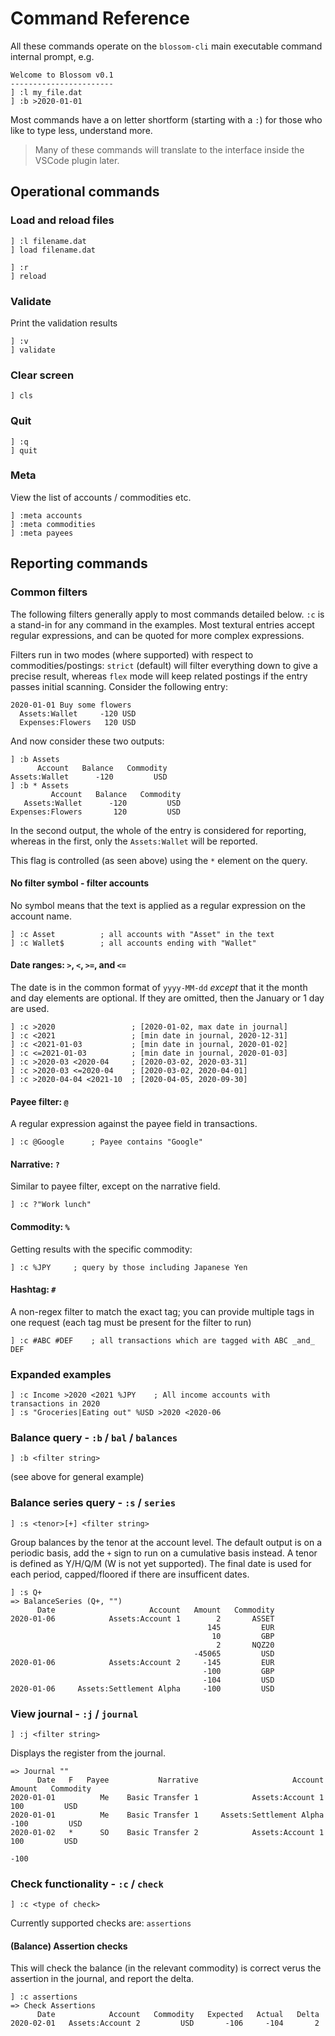 # Command Reference

All these commands operate on the `blossom-cli` main executable command internal prompt, e.g.

```
Welcome to Blossom v0.1
-----------------------
] :l my_file.dat
] :b >2020-01-01
```

Most commands have a on letter shortform (starting with a `:`) for those who like to type less, understand more.

> Many of these commands will translate to the interface inside the VSCode plugin later.

## Operational commands
### Load and reload files
```
] :l filename.dat
] load filename.dat

] :r
] reload
```

### Validate
Print the validation results
```
] :v
] validate
```

### Clear screen
```
] cls
```

### Quit
```
] :q
] quit
```

### Meta
View the list of accounts / commodities etc.
```
] :meta accounts
] :meta commodities
] :meta payees
```

## Reporting commands

### Common filters
The following filters generally apply to most commands detailed below. `:c` is a stand-in for any command in the examples. Most textural entries accept regular expressions, and can be quoted for more complex expressions.

Filters run in two modes (where supported) with respect to commodities/postings: `strict` (default) will filter everything down to give a precise result, whereas `flex` mode will keep related postings if the entry passes initial scanning. Consider the following entry:
```
2020-01-01 Buy some flowers
  Assets:Wallet     -120 USD
  Expenses:Flowers   120 USD
```
And now consider these two outputs:
```
] :b Assets
      Account   Balance   Commodity
Assets:Wallet      -120         USD
] :b * Assets
         Account   Balance   Commodity
   Assets:Wallet      -120         USD
Expenses:Flowers       120         USD
```
In the second output, the whole of the entry is considered for reporting, whereas in the first, only the `Assets:Wallet` will be reported.

This flag is controlled (as seen above) using the `*` element on the query.

#### No filter symbol - filter accounts
No symbol means that the text is applied as a regular expression on the account name.

```
] :c Asset          ; all accounts with "Asset" in the text
] :c Wallet$        ; all accounts ending with "Wallet"
```

#### Date ranges: `>`, `<`, `>=`, and `<=`
The date is in the common format of `yyyy-MM-dd` _except_ that it the month and day elements are optional. If they are omitted, then the January or 1 day are used.

```
] :c >2020                 ; [2020-01-02, max date in journal]
] :c <2021                 ; [min date in journal, 2020-12-31]
] :c <2021-01-03           ; [min date in journal, 2020-01-02]
] :c <=2021-01-03          ; [min date in journal, 2020-01-03]
] :c >2020-03 <2020-04     ; [2020-03-02, 2020-03-31]
] :c >2020-03 <=2020-04    ; [2020-03-02, 2020-04-01]
] :c >2020-04-04 <2021-10  ; [2020-04-05, 2020-09-30]
```

#### Payee filter: `@`
A regular expression against the payee field in transactions.
```
] :c @Google      ; Payee contains "Google"
```

#### Narrative: `?`
Similar to payee filter, except on the narrative field.
```
] :c ?"Work lunch"
```

#### Commodity: `%`
Getting results with the specific commodity:
```
] :c %JPY     ; query by those including Japanese Yen
```

#### Hashtag: `#`
A non-regex filter to match the exact tag; you can provide multiple tags in one request (each tag must be present for the filter to run)
```
] :c #ABC #DEF    ; all transactions which are tagged with ABC _and_ DEF
```

### Expanded examples
```
] :c Income >2020 <2021 %JPY    ; All income accounts with transactions in 2020
] :s "Groceries|Eating out" %USD >2020 <2020-06
```

### Balance query - `:b` / `bal` / `balances`
```
] :b <filter string>
```
(see above for general example)

### Balance series query - `:s` / `series`
```
] :s <tenor>[+] <filter string>
```
Group balances by the tenor at the account level. The default output is on a periodic basis, add the `+` sign to run on a cumulative basis instead.
A tenor is defined as Y/H/Q/M (W is not yet supported). The final date is used for each period, capped/floored if there are insufficent dates.

```
] :s Q+
=> BalanceSeries (Q+, "")
      Date                     Account   Amount   Commodity
2020-01-06            Assets:Account 1        2       ASSET
                                            145         EUR
                                             10         GBP
                                              2       NQZ20
                                         -45065         USD
2020-01-06            Assets:Account 2     -145         EUR
                                           -100         GBP
                                           -104         USD
2020-01-06     Assets:Settlement Alpha     -100         USD
```

### View journal - `:j` / `journal`
```
] :j <filter string>
```
Displays the register from the journal.
```
=> Journal ""
      Date   F   Payee           Narrative                     Account   Amount   Commodity
2020-01-01          Me    Basic Transfer 1            Assets:Account 1      100         USD
2020-01-01          Me    Basic Transfer 1     Assets:Settlement Alpha     -100         USD
2020-01-02   *      SO    Basic Transfer 2            Assets:Account 1      100         USD
                                                                           -100
```

### Check functionality - `:c` / `check`
```
] :c <type of check>
```
Currently supported checks are: `assertions`

#### (Balance) Assertion checks
This will check the balance (in the relevant commodity) is correct verus the assertion in the journal, and report the delta.
```
] :c assertions
=> Check Assertions
      Date            Account   Commodity   Expected   Actual   Delta
2020-02-01   Assets:Account 2         USD       -106     -104       2
```